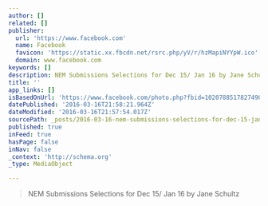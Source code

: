 ```yaml
---
author: []
related: []
publisher:
  url: 'https://www.facebook.com'
  name: Facebook
  favicon: 'https://static.xx.fbcdn.net/rsrc.php/yV/r/hzMapiNYYpW.ico'
  domain: www.facebook.com
keywords: []
description: NEM Submissions Selections for Dec 15/ Jan 16 by Jane Schultz
title: ''
app_links: []
isBasedOnUrl: 'https://www.facebook.com/photo.php?fbid=10207885178274907&set=oa.1259770417385690&type=3&theater'
datePublished: '2016-03-16T21:58:21.964Z'
dateModified: '2016-03-16T21:57:54.017Z'
sourcePath: _posts/2016-03-16-nem-submissions-selections-for-dec-15-jan-16-by-jane-schult.md
published: true
inFeed: true
hasPage: false
inNav: false
_context: 'http://schema.org'
_type: MediaObject

---
```

> NEM Submissions Selections for Dec 15/ Jan 16 by Jane Schultz